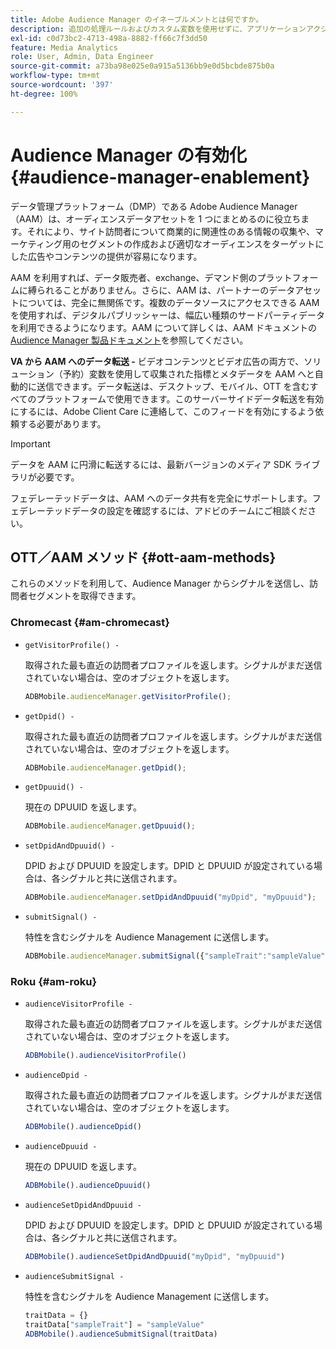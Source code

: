 ```yaml
---
title: Adobe Audience Manager のイネーブルメントとは何ですか。
description: 追加の処理ルールおよびカスタム変数を使用せずに、アプリケーションアクションをメディアトラッキングデータにリンクする方法を説明します。
exl-id: c0d73bc2-4713-498a-8882-ff66c7f3dd50
feature: Media Analytics
role: User, Admin, Data Engineer
source-git-commit: a73ba98e025e0a915a5136bb9e0d5bcbde875b0a
workflow-type: tm+mt
source-wordcount: '397'
ht-degree: 100%

---
```


# Audience Manager の有効化 {#audience-manager-enablement}

データ管理プラットフォーム（DMP）である Adobe Audience Manager（AAM）は、オーディエンスデータアセットを 1 つにまとめるのに役立ちます。それにより、サイト訪問者について商業的に関連性のある情報の収集や、マーケティング用のセグメントの作成および適切なオーディエンスをターゲットにした広告やコンテンツの提供が容易になります。

AAM を利用すれば、データ販売者、exchange、デマンド側のプラットフォームに縛られることがありません。さらに、AAM は、パートナーのデータアセットについては、完全に無関係です。複数のデータソースにアクセスできる AAM を使用すれば、デジタルパブリッシャーは、幅広い種類のサードパーティデータを利用できるようになります。AAM について詳しくは、AAM ドキュメントの [Audience Manager 製品ドキュメント](https://docs.adobe.com/content/help/ja-JP/experience-cloud/user-guides/home.html)を参照してください。

**VA から AAM へのデータ転送 -** ビデオコンテンツとビデオ広告の両方で、ソリューション（予約）変数を使用して収集された指標とメタデータを AAM へと自動的に送信できます。データ転送は、デスクトップ、モバイル、OTT を含むすべてのプラットフォームで使用できます。このサーバーサイドデータ転送を有効にするには、Adobe Client Care に連絡して、このフィードを有効にするよう依頼する必要があります。

>[!IMPORTANT]
>
>データを AAM に円滑に転送するには、最新バージョンのメディア SDK ライブラリが必要です。

フェデレーテッドデータは、AAM へのデータ共有を完全にサポートします。フェデレーテッドデータの設定を確認するには、アドビのチームにご相談ください。

## OTT／AAM メソッド {#ott-aam-methods}

これらのメソッドを利用して、Audience Manager からシグナルを送信し、訪問者セグメントを取得できます。

### Chromecast {#am-chromecast}

* `getVisitorProfile() -`

  取得された最も直近の訪問者プロファイルを返します。シグナルがまだ送信されていない場合は、空のオブジェクトを返します。

  ```js
  ADBMobile.audienceManager.getVisitorProfile();
  ```

* `getDpid() -`

  取得された最も直近の訪問者プロファイルを返します。シグナルがまだ送信されていない場合は、空のオブジェクトを返します。

  ```js
  ADBMobile.audienceManager.getDpid();
  ```

* `getDpuuid() -`

  現在の DPUUID を返します。

  ```js
  ADBMobile.audienceManager.getDpuuid();
  ```

* `setDpidAndDpuuid() -`

  DPID および DPUUID を設定します。DPID と DPUUID が設定されている場合は、各シグナルと共に送信されます。

  ```js
  ADBMobile.audienceManager.setDpidAndDpuuid("myDpid", "myDpuuid");
  ```

* `submitSignal() -`

  特性を含むシグナルを Audience Management に送信します。

  ```js
  ADBMobile.audienceManager.submitSignal({"sampleTrait":"sampleValue"});
  ```

### Roku {#am-roku}

* `audienceVisitorProfile -`

  取得された最も直近の訪問者プロファイルを返します。シグナルがまだ送信されていない場合は、空のオブジェクトを返します。

  ```js
  ADBMobile().audienceVisitorProfile()
  ```

* `audienceDpid -`

  取得された最も直近の訪問者プロファイルを返します。シグナルがまだ送信されていない場合は、空のオブジェクトを返します。

  ```js
  ADBMobile().audienceDpid()
  ```

* `audienceDpuuid -`

  現在の DPUUID を返します。

  ```js
  ADBMobile().audienceDpuuid()
  ```

* `audienceSetDpidAndDpuuid -`

  DPID および DPUUID を設定します。DPID と DPUUID が設定されている場合は、各シグナルと共に送信されます。

  ```js
  ADBMobile().audienceSetDpidAndDpuuid("myDpid", "myDpuuid")
  ```

* `audienceSubmitSignal -`

  特性を含むシグナルを Audience Management に送信します。

  ```js
  traitData = {}
  traitData["sampleTrait"] = "sampleValue"
  ADBMobile().audienceSubmitSignal(traitData)
  ```
